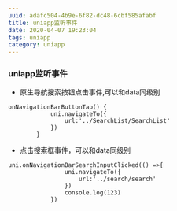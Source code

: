 ```yaml
---
uuid: adafc504-4b9e-6f82-dc48-6cbf585afabf
title: uniapp监听事件
date: 2020-04-07 19:23:04
tags: uniapp
category: uniapp
---
```


###  uniapp监听事件
+ 原生导航搜索按钮点击事件,可以和data同级别
```
onNavigationBarButtonTap() {
			uni.navigateTo({
				url:'../SearchList/SearchList'
			})
		}
```
+ 点击搜索框事件，可以和data同级别
```
uni.onNavigationBarSearchInputClicked(() =>{
				uni.navigateTo({
					url:'../search/search'
				})
				console.log(123)
			})
```